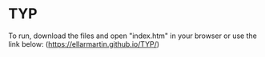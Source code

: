 # TYP
To run, download the files and open "index.htm" in your browser or use the link below:
(https://ellarmartin.github.io/TYP/)
